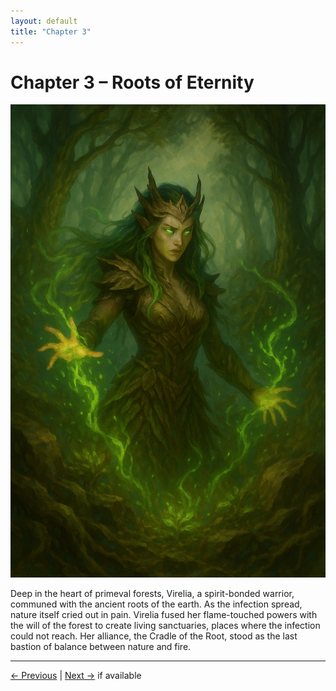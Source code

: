 ```yaml
---
layout: default
title: "Chapter 3"
---
```


# Chapter 3 – Roots of Eternity

![Chapter 3 Illustration](/assets/images/lore/chapter_3.png)

Deep in the heart of primeval forests, Virelia, a spirit-bonded warrior, communed with the ancient roots of the earth. As the infection spread, nature itself cried out in pain. Virelia fused her flame-touched powers with the will of the forest to create living sanctuaries, places where the infection could not reach. Her alliance, the Cradle of the Root, stood as the last bastion of balance between nature and fire.

---
[← Previous](/lore/chapter-2) | [Next →](/lore/chapter-4) if available
